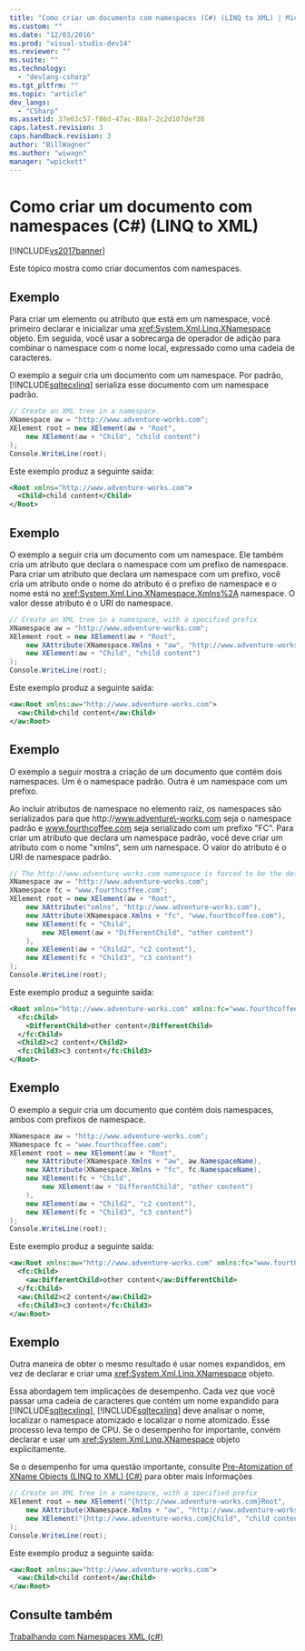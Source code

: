 ```yaml
---
title: "Como criar um documento com namespaces (C#) (LINQ to XML) | Microsoft Docs"
ms.custom: ""
ms.date: "12/03/2016"
ms.prod: "visual-studio-dev14"
ms.reviewer: ""
ms.suite: ""
ms.technology: 
  - "devlang-csharp"
ms.tgt_pltfrm: ""
ms.topic: "article"
dev_langs: 
  - "CSharp"
ms.assetid: 37e63c57-f86d-47ac-88a7-2c2d107def30
caps.latest.revision: 3
caps.handback.revision: 3
author: "BillWagner"
ms.author: "wiwagn"
manager: "wpickett"
---
```

# Como criar um documento com namespaces (C#) (LINQ to XML)
[!INCLUDE[vs2017banner](../../../../csharp/includes/vs2017banner.md)]

Este tópico mostra como criar documentos com namespaces.  
  
## Exemplo  
 Para criar um elemento ou atributo que está em um namespace, você primeiro declarar e inicializar uma <xref:System.Xml.Linq.XNamespace> objeto. Em seguida, você usar a sobrecarga de operador de adição para combinar o namespace com o nome local, expressado como uma cadeia de caracteres.  
  
 O exemplo a seguir cria um documento com um namespace. Por padrão, [!INCLUDE[sqltecxlinq](../../../../csharp/programming-guide/concepts/linq/includes/sqltecxlinq_md.md)] serializa esse documento com um namespace padrão.  
  
```c#  
// Create an XML tree in a namespace.  
XNamespace aw = "http://www.adventure-works.com";  
XElement root = new XElement(aw + "Root",  
    new XElement(aw + "Child", "child content")  
);  
Console.WriteLine(root);  
```  
  
 Este exemplo produz a seguinte saída:  
  
```xml  
<Root xmlns="http://www.adventure-works.com">  
  <Child>child content</Child>  
</Root>  
```  
  
## Exemplo  
 O exemplo a seguir cria um documento com um namespace. Ele também cria um atributo que declara o namespace com um prefixo de namespace. Para criar um atributo que declara um namespace com um prefixo, você cria um atributo onde o nome do atributo é o prefixo de namespace e o nome está no <xref:System.Xml.Linq.XNamespace.Xmlns%2A> namespace. O valor desse atributo é o URI do namespace.  
  
```c#  
// Create an XML tree in a namespace, with a specified prefix  
XNamespace aw = "http://www.adventure-works.com";  
XElement root = new XElement(aw + "Root",  
    new XAttribute(XNamespace.Xmlns + "aw", "http://www.adventure-works.com"),  
    new XElement(aw + "Child", "child content")  
);  
Console.WriteLine(root);  
```  
  
 Este exemplo produz a seguinte saída:  
  
```xml  
<aw:Root xmlns:aw="http://www.adventure-works.com">  
  <aw:Child>child content</aw:Child>  
</aw:Root>  
```  
  
## Exemplo  
 O exemplo a seguir mostra a criação de um documento que contém dois namespaces. Um é o namespace padrão. Outra é um namespace com um prefixo.  
  
 Ao incluir atributos de namespace no elemento raiz, os namespaces são serializados para que http:\/\/www.adventure\-works.com seja o namespace padrão e www.fourthcoffee.com seja serializado com um prefixo "FC". Para criar um atributo que declara um namespace padrão, você deve criar um atributo com o nome "xmlns", sem um namespace. O valor do atributo é o URI de namespace padrão.  
  
```c#  
// The http://www.adventure-works.com namespace is forced to be the default namespace.  
XNamespace aw = "http://www.adventure-works.com";  
XNamespace fc = "www.fourthcoffee.com";  
XElement root = new XElement(aw + "Root",  
    new XAttribute("xmlns", "http://www.adventure-works.com"),  
    new XAttribute(XNamespace.Xmlns + "fc", "www.fourthcoffee.com"),  
    new XElement(fc + "Child",  
        new XElement(aw + "DifferentChild", "other content")  
    ),  
    new XElement(aw + "Child2", "c2 content"),  
    new XElement(fc + "Child3", "c3 content")  
);  
Console.WriteLine(root);  
```  
  
 Este exemplo produz a seguinte saída:  
  
```xml  
<Root xmlns="http://www.adventure-works.com" xmlns:fc="www.fourthcoffee.com">  
  <fc:Child>  
    <DifferentChild>other content</DifferentChild>  
  </fc:Child>  
  <Child2>c2 content</Child2>  
  <fc:Child3>c3 content</fc:Child3>  
</Root>  
```  
  
## Exemplo  
 O exemplo a seguir cria um documento que contém dois namespaces, ambos com prefixos de namespace.  
  
```c#  
XNamespace aw = "http://www.adventure-works.com";  
XNamespace fc = "www.fourthcoffee.com";  
XElement root = new XElement(aw + "Root",  
    new XAttribute(XNamespace.Xmlns + "aw", aw.NamespaceName),  
    new XAttribute(XNamespace.Xmlns + "fc", fc.NamespaceName),  
    new XElement(fc + "Child",  
        new XElement(aw + "DifferentChild", "other content")  
    ),  
    new XElement(aw + "Child2", "c2 content"),  
    new XElement(fc + "Child3", "c3 content")  
);  
Console.WriteLine(root);  
```  
  
 Este exemplo produz a seguinte saída:  
  
```xml  
<aw:Root xmlns:aw="http://www.adventure-works.com" xmlns:fc="www.fourthcoffee.com">  
  <fc:Child>  
    <aw:DifferentChild>other content</aw:DifferentChild>  
  </fc:Child>  
  <aw:Child2>c2 content</aw:Child2>  
  <fc:Child3>c3 content</fc:Child3>  
</aw:Root>  
```  
  
## Exemplo  
 Outra maneira de obter o mesmo resultado é usar nomes expandidos, em vez de declarar e criar uma <xref:System.Xml.Linq.XNamespace> objeto.  
  
 Essa abordagem tem implicações de desempenho. Cada vez que você passar uma cadeia de caracteres que contém um nome expandido para [!INCLUDE[sqltecxlinq](../../../../csharp/programming-guide/concepts/linq/includes/sqltecxlinq_md.md)], [!INCLUDE[sqltecxlinq](../../../../csharp/programming-guide/concepts/linq/includes/sqltecxlinq_md.md)] deve analisar o nome, localizar o namespace atomizado e localizar o nome atomizado. Esse processo leva tempo de CPU. Se o desempenho for importante, convém declarar e usar um <xref:System.Xml.Linq.XNamespace> objeto explicitamente.  
  
 Se o desempenho for uma questão importante, consulte [Pre\-Atomization of XName Objects \(LINQ to XML\) \(C\#\)](../../../../visual-basic/programming-guide/concepts/linq/pre-atomization-of-xname-objects-linq-to-xml.md) para obter mais informações  
  
```c#  
// Create an XML tree in a namespace, with a specified prefix  
XElement root = new XElement("{http://www.adventure-works.com}Root",  
    new XAttribute(XNamespace.Xmlns + "aw", "http://www.adventure-works.com"),  
    new XElement("{http://www.adventure-works.com}Child", "child content")  
);  
Console.WriteLine(root);  
```  
  
 Este exemplo produz a seguinte saída:  
  
```xml  
<aw:Root xmlns:aw="http://www.adventure-works.com">  
  <aw:Child>child content</aw:Child>  
</aw:Root>  
```  
  
## Consulte também  
 [Trabalhando com Namespaces XML \(c\#\)](../../../../csharp/programming-guide/concepts/linq/working-with-xml-namespaces.md)